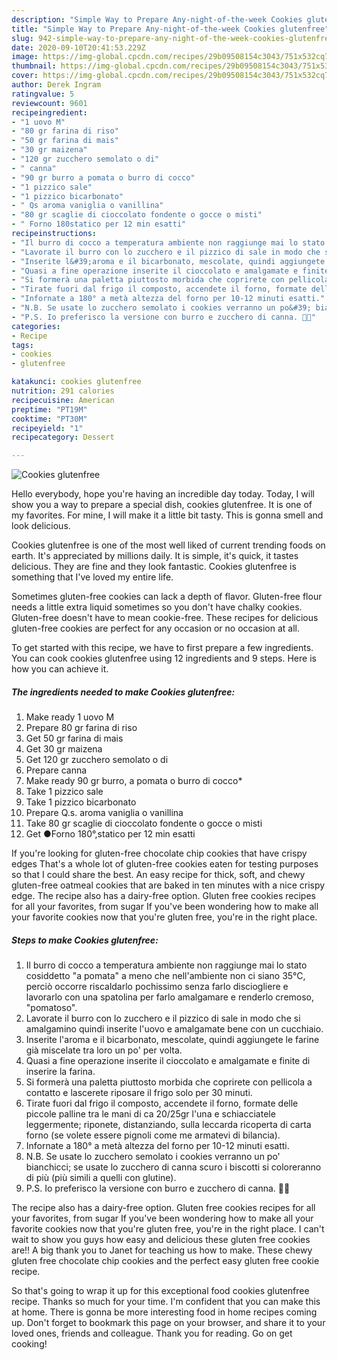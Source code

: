 ```yaml
---
description: "Simple Way to Prepare Any-night-of-the-week Cookies glutenfree"
title: "Simple Way to Prepare Any-night-of-the-week Cookies glutenfree"
slug: 942-simple-way-to-prepare-any-night-of-the-week-cookies-glutenfree
date: 2020-09-10T20:41:53.229Z
image: https://img-global.cpcdn.com/recipes/29b09508154c3043/751x532cq70/cookies-glutenfree-recipe-main-photo.jpg
thumbnail: https://img-global.cpcdn.com/recipes/29b09508154c3043/751x532cq70/cookies-glutenfree-recipe-main-photo.jpg
cover: https://img-global.cpcdn.com/recipes/29b09508154c3043/751x532cq70/cookies-glutenfree-recipe-main-photo.jpg
author: Derek Ingram
ratingvalue: 5
reviewcount: 9601
recipeingredient:
- "1 uovo M"
- "80 gr farina di riso"
- "50 gr farina di mais"
- "30 gr maizena"
- "120 gr zucchero semolato o di"
- " canna"
- "90 gr burro a pomata o burro di cocco"
- "1 pizzico sale"
- "1 pizzico bicarbonato"
- " Qs aroma vaniglia o vanillina"
- "80 gr scaglie di cioccolato fondente o gocce o misti"
- " Forno 180statico per 12 min esatti"
recipeinstructions:
- "Il burro di cocco a temperatura ambiente non raggiunge mai lo stato cosiddetto &#34;a pomata&#34; a meno che nell&#39;ambiente non ci siano 35°C, perciò occorre riscaldarlo pochissimo senza farlo disciogliere e lavorarlo con una spatolina per farlo amalgamare e renderlo cremoso, &#34;pomatoso&#34;."
- "Lavorate il burro con lo zucchero e il pizzico di sale in modo che si amalgamino quindi inserite l&#39;uovo e amalgamate bene con un cucchiaio."
- "Inserite l&#39;aroma e il bicarbonato, mescolate, quindi aggiungete le farine già miscelate tra loro un po&#39; per volta."
- "Quasi a fine operazione inserite il cioccolato e amalgamate e finite di inserire la farina."
- "Si formerà una paletta piuttosto morbida che coprirete con pellicola a contatto e lascerete riposare il frigo solo per 30 minuti."
- "Tirate fuori dal frigo il composto, accendete il forno, formate delle piccole palline tra le mani di ca 20/25gr l&#39;una e schiacciatele leggermente; riponete, distanziando, sulla leccarda ricoperta di carta forno (se volete essere pignoli come me armatevi di bilancia)."
- "Infornate a 180° a metà altezza del forno per 10-12 minuti esatti."
- "N.B. Se usate lo zucchero semolato i cookies verranno un po&#39; bianchicci; se usate lo zucchero di canna scuro i biscotti si coloreranno di più (più simili a quelli con glutine)."
- "P.S. Io preferisco la versione con burro e zucchero di canna. 🤤😉"
categories:
- Recipe
tags:
- cookies
- glutenfree

katakunci: cookies glutenfree 
nutrition: 291 calories
recipecuisine: American
preptime: "PT19M"
cooktime: "PT30M"
recipeyield: "1"
recipecategory: Dessert

---
```



![Cookies glutenfree](https://img-global.cpcdn.com/recipes/29b09508154c3043/751x532cq70/cookies-glutenfree-recipe-main-photo.jpg)

Hello everybody, hope you're having an incredible day today. Today, I will show you a way to prepare a special dish, cookies glutenfree. It is one of my favorites. For mine, I will make it a little bit tasty. This is gonna smell and look delicious.

Cookies glutenfree is one of the most well liked of current trending foods on earth. It's appreciated by millions daily. It is simple, it's quick, it tastes delicious. They are fine and they look fantastic. Cookies glutenfree is something that I've loved my entire life.

Sometimes gluten-free cookies can lack a depth of flavor. Gluten-free flour needs a little extra liquid sometimes so you don&#39;t have chalky cookies. Gluten-free doesn&#39;t have to mean cookie-free. These recipes for delicious gluten-free cookies are perfect for any occasion or no occasion at all.


To get started with this recipe, we have to first prepare a few ingredients. You can cook cookies glutenfree using 12 ingredients and 9 steps. Here is how you can achieve it.

<!--inarticleads1-->

##### The ingredients needed to make Cookies glutenfree:

1. Make ready 1 uovo M
1. Prepare 80 gr farina di riso
1. Get 50 gr farina di mais
1. Get 30 gr maizena
1. Get 120 gr zucchero semolato o di
1. Prepare  canna
1. Make ready 90 gr burro, a pomata o burro di cocco*
1. Take 1 pizzico sale
1. Take 1 pizzico bicarbonato
1. Prepare  Q.s. aroma vaniglia o vanillina
1. Take 80 gr scaglie di cioccolato fondente o gocce o misti
1. Get  ●Forno 180°,statico per 12 min esatti


If you&#39;re looking for gluten-free chocolate chip cookies that have crispy edges That&#39;s a whole lot of gluten-free cookies eaten for testing purposes so that I could share the best. An easy recipe for thick, soft, and chewy gluten-free oatmeal cookies that are baked in ten minutes with a nice crispy edge. The recipe also has a dairy-free option. Gluten free cookies recipes for all your favorites, from sugar If you&#39;ve been wondering how to make all your favorite cookies now that you&#39;re gluten free, you&#39;re in the right place. 

<!--inarticleads2-->

##### Steps to make Cookies glutenfree:

1. Il burro di cocco a temperatura ambiente non raggiunge mai lo stato cosiddetto &#34;a pomata&#34; a meno che nell&#39;ambiente non ci siano 35°C, perciò occorre riscaldarlo pochissimo senza farlo disciogliere e lavorarlo con una spatolina per farlo amalgamare e renderlo cremoso, &#34;pomatoso&#34;.
1. Lavorate il burro con lo zucchero e il pizzico di sale in modo che si amalgamino quindi inserite l&#39;uovo e amalgamate bene con un cucchiaio.
1. Inserite l&#39;aroma e il bicarbonato, mescolate, quindi aggiungete le farine già miscelate tra loro un po&#39; per volta.
1. Quasi a fine operazione inserite il cioccolato e amalgamate e finite di inserire la farina.
1. Si formerà una paletta piuttosto morbida che coprirete con pellicola a contatto e lascerete riposare il frigo solo per 30 minuti.
1. Tirate fuori dal frigo il composto, accendete il forno, formate delle piccole palline tra le mani di ca 20/25gr l&#39;una e schiacciatele leggermente; riponete, distanziando, sulla leccarda ricoperta di carta forno (se volete essere pignoli come me armatevi di bilancia).
1. Infornate a 180° a metà altezza del forno per 10-12 minuti esatti.
1. N.B. Se usate lo zucchero semolato i cookies verranno un po&#39; bianchicci; se usate lo zucchero di canna scuro i biscotti si coloreranno di più (più simili a quelli con glutine).
1. P.S. Io preferisco la versione con burro e zucchero di canna. 🤤😉


The recipe also has a dairy-free option. Gluten free cookies recipes for all your favorites, from sugar If you&#39;ve been wondering how to make all your favorite cookies now that you&#39;re gluten free, you&#39;re in the right place. I can&#39;t wait to show you guys how easy and delicious these gluten free cookies are!! A big thank you to Janet for teaching us how to make. These chewy gluten free chocolate chip cookies and the perfect easy gluten free cookie recipe. 

So that's going to wrap it up for this exceptional food cookies glutenfree recipe. Thanks so much for your time. I'm confident that you can make this at home. There is gonna be more interesting food in home recipes coming up. Don't forget to bookmark this page on your browser, and share it to your loved ones, friends and colleague. Thank you for reading. Go on get cooking!
